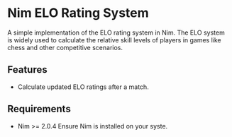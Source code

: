 # Nim ELO Rating System

A simple implementation of the ELO rating system in Nim. The ELO system is widely used to calculate the relative skill levels of players in games like chess and other competitive scenarios.

## Features
- Calculate updated ELO ratings after a match.

## Requirements
- Nim >= 2.0.4 
  Ensure Nim is installed on your syste.
